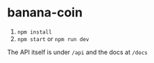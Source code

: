banana-coin
==========

1. `npm install`
2. `npm start` or `npm run dev`

The API itself is under `/api` and the docs at `/docs`

